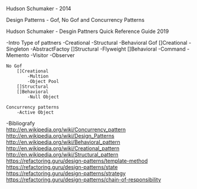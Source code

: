 Hudson Schumaker - 2014

Design Patterns - Gof, No Gof and Concurrency Patterns

Hudson Schumaker - Desgin Pattners Quick Reference Guide 2019

-Intro
	Type of pattners
		-Creational 
		-Structural
		-Behavioral
	Gof
		[]Creational
			-Singleton
			-AbstractFactoy
		[]Structural
			-Flyweight
		[]Behavioral
			-Command
			-Memento
			-Visitor
			-Observer
		
	No Gof
		[]Creational
			-Multion
			-Object Pool
		[]Structural
		[]Behavioral
			-Null Object
		
	Concurrency patterns
		-Active Object
	
	
-Bibliografy <br>
http://en.wikipedia.org/wiki/Concurrency_pattern <br>
http://en.wikipedia.org/wiki/Design_Patterns     <br>
http://en.wikipedia.org/wiki/Behavioral_pattern  <br>
http://en.wikipedia.org/wiki/Creational_pattern  <br>
http://en.wikipedia.org/wiki/Structural_pattern  <br>
https://refactoring.guru/design-patterns/template-method <br>
https://refactoring.guru/design-patterns/state <br>
https://refactoring.guru/design-patterns/strategy <br>
https://refactoring.guru/design-patterns/chain-of-responsibility

